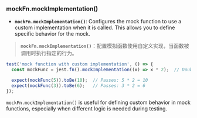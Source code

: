 ### mockFn.mockImplementation()

- **`mockFn.mockImplementation()`**: Configures the mock function to use a custom implementation when it is called. This allows you to define specific behavior for the mock.

> **`mockFn.mockImplementation()`**：配置模拟函数使用自定义实现，当函数被调用时执行指定的行为。

```js
test('mock function with custom implementation', () => {
  const mockFunc = jest.fn().mockImplementation((x) => x * 2);  // Doubles the input

  expect(mockFunc(5)).toBe(10);  // Passes: 5 * 2 = 10
  expect(mockFunc(3)).toBe(6);   // Passes: 3 * 2 = 6
});
```

`mockFn.mockImplementation()` is useful for defining custom behavior in mock functions, especially when different logic is needed during testing.